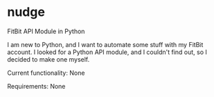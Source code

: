 nudge
=====

FitBit API Module in Python

I am new to Python, and I want to automate some stuff with my FitBit account.
I looked for a Python API module, and I couldn't find out, so I decided to make
one myself.

Current functionality:
None

Requirements:
None
